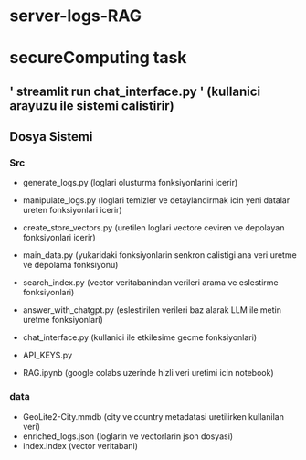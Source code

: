 # server-logs-RAG 
# secureComputing task 

## ' streamlit run chat_interface.py ' (kullanici arayuzu ile sistemi calistirir)
## Dosya Sistemi 
### Src 
 * generate_logs.py (loglari olusturma fonksiyonlarini icerir)
 * manipulate_logs.py  (loglari temizler ve detaylandirmak icin yeni datalar ureten fonksiyonlari icerir)
 * create_store_vectors.py (uretilen loglari vectore ceviren ve depolayan fonksiyonlari icerir)
 * main_data.py (yukaridaki fonksiyonlarin senkron calistigi ana veri uretme ve depolama fonksiyonu)

 * search_index.py (vector veritabanindan verileri arama ve eslestirme fonksiyonlari)
 * answer_with_chatgpt.py (eslestirilen verileri baz alarak LLM ile metin uretme fonksiyonlari)
 * chat_interface.py (kullanici ile etkilesime gecme fonksiyonlari)

 * API_KEYS.py
 * RAG.ipynb (google colabs uzerinde hizli veri uretimi icin notebook)
### data
  * GeoLite2-City.mmdb (city ve country metadatasi uretilirken kullanilan veri)
  * enriched_logs.json (loglarin ve vectorlarin json dosyasi)
  * index.index (vector veritabani)
  

